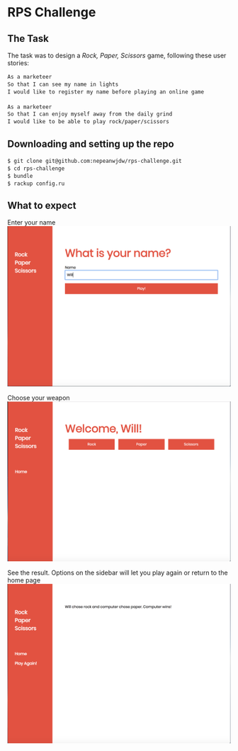 # RPS Challenge

## The Task

The task was to design a _Rock, Paper, Scissors_ game, following these user stories:

```sh
As a marketeer
So that I can see my name in lights
I would like to register my name before playing an online game

As a marketeer
So that I can enjoy myself away from the daily grind
I would like to be able to play rock/paper/scissors
```

## Downloading and setting up the repo

```sh
$ git clone git@github.com:nepeanwjdw/rps-challenge.git
$ cd rps-challenge
$ bundle
$ rackup config.ru
```

## What to expect

Enter your name
![Home](./images/home.png)

Choose your weapon
![Play](./images/play.png)

See the result. Options on the sidebar will let you play again or return to the home page
![Result](./images/result.png)
